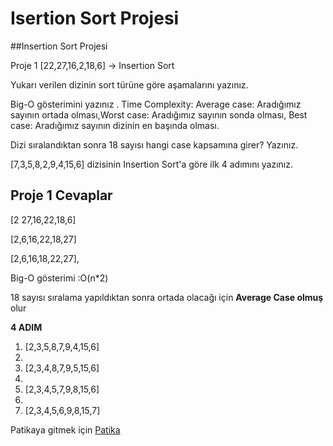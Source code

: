 # Isertion Sort Projesi


##Insertion Sort Projesi

Proje 1
[22,27,16,2,18,6] -> Insertion Sort

Yukarı verilen dizinin sort türüne göre aşamalarını yazınız.

Big-O gösterimini yazınız
.
Time Complexity: Average case: Aradığımız sayının ortada olması,Worst case: Aradığımız sayının sonda olması, Best case: Aradığımız sayının dizinin en başında olması.

Dizi sıralandıktan sonra 18 sayısı hangi case kapsamına girer? Yazınız.


[7,3,5,8,2,9,4,15,6] dizisinin Insertion Sort'a göre ilk 4 adımını yazınız.


## Proje 1 Cevaplar
[2 27,16,22,18,6]

[2,6,16,22,18,27]

[2,6,16,18,22,27],


Big-O gösterimi :O(n*2)

18 sayısı sıralama yapıldıktan sonra ortada olacağı için **Average Case olmuş** olur 


**4 ADIM**
 1. [2,3,5,8,7,9,4,15,6]
 2. 
 3. [2,3,4,8,7,9,5,15,6]
 4. 
 5. [2,3,4,5,7,9,8,15,6]
 6. 
 7. [2,3,4,5,6,9,8,15,7]
 
 Patikaya gitmek için [Patika](https://www.patika.dev/tr)

